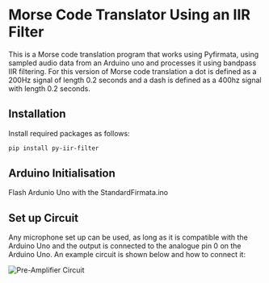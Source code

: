 # Morse Code Translator Using an IIR Filter
This is a Morse code translation program that works using Pyfirmata, using sampled audio data from an Arduino uno and processes it using bandpass IIR filtering.
For this version of Morse code translation a dot is defined as a 200Hz signal of length 0.2 seconds and a dash
is defined as a 400hz signal with length 0.2 seconds.

## Installation

Install required packages as follows:

```bash
pip install py-iir-filter
```

## Arduino Initialisation

Flash Ardunio Uno with the StandardFirmata.ino

## Set up Circuit

Any microphone set up can be used, as long as it is compatible with the Arduino Uno and the output is connected to the analogue pin 0 on the Arduino Uno.
An example circuit is shown below and how to connect it:

![Pre-Amplifier Circuit](circuit.svg)



